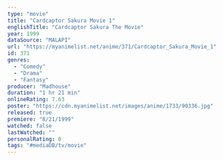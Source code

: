 ```yaml
---
type: "movie"
title: "Cardcaptor Sakura Movie 1"
englishTitle: "Cardcaptor Sakura The Movie"
year: 1999
dataSource: "MALAPI"
url: "https://myanimelist.net/anime/371/Cardcaptor_Sakura_Movie_1"
id: 371
genres: 
  - "Comedy"
  - "Drama"
  - "Fantasy"
producer: "Madhouse"
duration: "1 hr 21 min"
onlineRating: 7.63
poster: "https://cdn.myanimelist.net/images/anime/1733/90336.jpg"
released: true
premiere: "8/21/1999"
watched: false
lastWatched: ""
personalRating: 0
tags: "#mediaDB/tv/movie"
---
```

